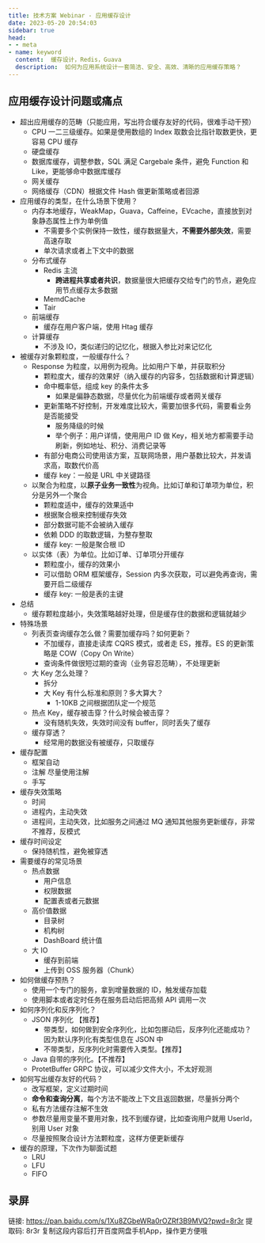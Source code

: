 ```yaml
---
title: 技术方案 Webinar - 应用缓存设计
date: 2023-05-20 20:54:03
sidebar: true
head:
- - meta
- name: keyword
  content:  缓存设计，Redis，Guava
  description:  如何为应用系统设计一套简洁、安全、高效、清晰的应用缓存策略？
---
```


## 应用缓存设计问题或痛点

- 超出应用缓存的范畴（只能应用，写出符合缓存友好的代码，很难手动干预）
  - CPU 一二三级缓存。如果是使用数组的 Index 取数会比指针取数更快，更容易 CPU 缓存
  - 硬盘缓存
  - 数据库缓存，调整参数，SQL 满足 Cargebale 条件，避免 Function 和 Like，更能够命中数据库缓存
  - 网关缓存
  - 网络缓存（CDN）根据文件 Hash 做更新策略或者回源
- 应用缓存的类型，在什么场景下使用？
  - 内存本地缓存，WeakMap，Guava，Caffeine，EVcache，直接放到对象静态属性上作为单例值
    - 不需要多个实例保持一致性，缓存数据量大，**不需要外部失效**，需要高速存取
    - 单次请求或者上下文中的数据
  - 分布式缓存
    - Redis 主流
      - **跨进程共享或者共识**，数据量很大把缓存交给专门的节点，避免应用节点缓存太多数据
    - MemdCache
    - Tair
  - 前端缓存
    - 缓存在用户客户端，使用 Htag 缓存
  - 计算缓存
    - 不涉及 IO，类似递归的记忆化，根据入参比对来记忆化
- 被缓存对象颗粒度，一般缓存什么？
  - Response 为粒度，以用例为视角。比如用户下单，并获取积分
    - 颗粒度大，缓存的效果好（纳入缓存的内容多，包括数据和计算逻辑）
    - 命中概率低，组成 key 的条件太多
      - 如果是偏静态数据，尽量优化为前端缓存或者网关缓存
    - 更新策略不好控制，开发难度比较大，需要加很多代码，需要看业务是否能接受
      - 服务降级的时候
      - 举个例子：用户详情，使用用户 ID 做 Key，相关地方都需要手动刷新，例如地址、积分、消费记录等
    - 有部分电商公司使用该方案，互联网场景，用户基数比较大，并发请求高，取数代价高
    - 缓存 key：一般是 URL 中关键路径
  - 以聚合为粒度，以**原子业务一致性**为视角。比如订单和订单项为单位，积分是另外一个聚合
    - 颗粒度适中，缓存的效果适中
    - 根据聚合根来控制缓存失效
    - 部分数据可能不会被纳入缓存
    - 依赖 DDD 的取数逻辑，为整存整取
    - 缓存 key: 一般是聚合根 ID
  - 以实体（表）为单位。比如订单、订单项分开缓存
    - 颗粒度小，缓存的效果小
    - 可以借助 ORM 框架缓存，Session 内多次获取，可以避免再查询，需要开启二级缓存
    - 缓存 key: 一般是表的主键
- 总结
  - 缓存颗粒度越小，失效策略越好处理，但是缓存住的数据和逻辑就越少
- 特殊场景
  - 列表页查询缓存怎么做？需要加缓存吗？如何更新？
    - 不加缓存，直接走读库 CQRS 模式，或者走 ES，推荐。ES 的更新策略是 COW（Copy On Write） 
    - 查询条件做很短过期的查询（业务容忍范畴），不处理更新
  - 大 Key 怎么处理？
    - 拆分
    - 大 Key 有什么标准和原则？多大算大？
      - 1-10KB 之间根据团队定一个规范
  - 热点 Key，缓存被击穿？什么时候会被击穿？
    - 没有随机失效，失效时间没有 buffer，同时丢失了缓存
  - 缓存穿透？
    - 经常用的数据没有被缓存，只取缓存
- 缓存配置
  - 框架自动
  - 注解 尽量使用注解
  - 手写
- 缓存失效策略
  - 时间
  - 进程内，主动失效
  - 进程间，主动失效，比如服务之间通过 MQ 通知其他服务更新缓存，非常不推荐，反模式
- 缓存时间设定
  - 保持随机性，避免被穿透
- 需要缓存的常见场景
    - 热点数据
      - 用户信息
      - 权限数据
      - 配置表或者元数据
    - 高价值数据
      - 目录树
      - 机构树
      - DashBoard 统计值
    - 大 IO
      - 缓存到前端
      - 上传到 OSS 服务器（Chunk）
- 如何做缓存预热？
  - 使用一个专门的服务，拿到增量数据的 ID，触发缓存加载
  - 使用脚本或者定时任务在服务启动后把高频 API 调用一次
- 如何序列化和反序列化？
  - JSON 序列化 【推荐】
    - 带类型，如何做到安全序列化，比如包挪动后，反序列化还能成功？因为默认序列化有类型信息在 JSON 中
    - 不带类型，反序列化时需要传入类型。【推荐】
  - Java 自带的序列化。【不推荐】
  - ProtetBuffer GRPC 协议，可以减少文件大小，不太好观测
- 如何写出缓存友好的代码？
  - 改写框架，定义过期时间
  - **命令和查询分离**，每个方法不能改上下文且返回数据，尽量拆分两个
  - 私有方法缓存注解不生效
  - 参数尽量用变量不要用对象，找不到缓存键，比如查询用户就用 UserId，别用 User 对象
  - 尽量按照聚合设计方法颗粒度，这样方便更新缓存
- 缓存的原理，下次作为聊面试题
  - LRU 
  - LFU
  - FIFO

## 录屏

链接: https://pan.baidu.com/s/1Xu8ZGbeWRa0rOZRf3B9MVQ?pwd=8r3r 提取码: 8r3r 复制这段内容后打开百度网盘手机App，操作更方便哦




